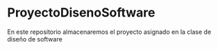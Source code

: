 # ProyectoDisenoSoftware
En este repositorio almacenaremos el proyecto asignado en la clase de diseño de software
